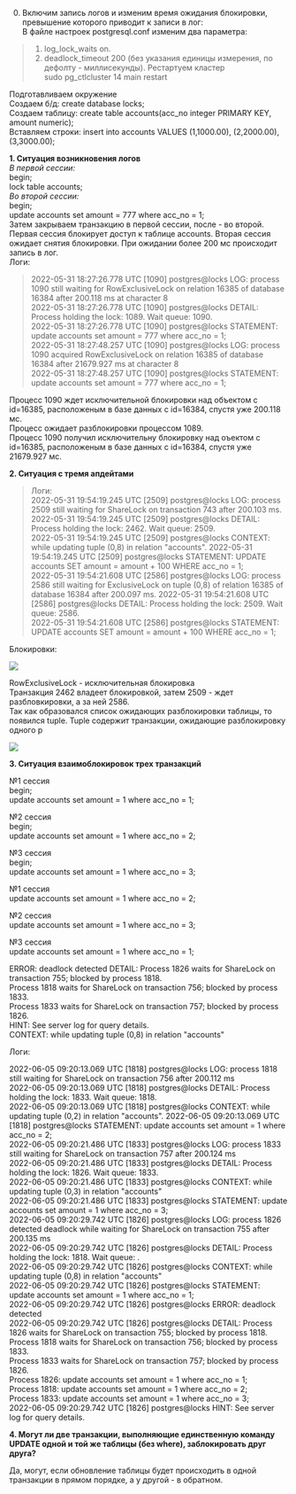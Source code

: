 0. Включим запись логов и изменим время ожидания блокировки, превышение которого приводит к записи в лог:    
В файле настроек postgresql.conf изменим два параметра:  
> 1) log_lock_waits on. 
> 2) deadlock_timeout 200 (без указания единицы измерения, по дефолту - миллисекунды). 
Рестартуем кластер     
> sudo pg_ctlcluster 14 main restart      

Подготавливаем окружение   
Создаем б/д: create database locks;  
Создаем таблицу: create table accounts(acc_no integer PRIMARY KEY, amount numeric);  
Вставляем строки: insert into accounts VALUES (1,1000.00), (2,2000.00), (3,3000.00); 

<B>1. Ситуация возникновения логов</B>      
<I>В первой сессии:</I>   
begin;       
lock table accounts;  
<I>Во второй сессии:</I>   
begin;  
update accounts set amount = 777 where acc_no = 1;  
Затем закрываем транзакцию в первой сессии, после - во второй.    
Первая сессия блокирует доступ к таблице accounts. Вторая сессия ожидает снятия блокировки. При ожидании более 200 мс происходит запись в лог.     
Логи:      
> 2022-05-31 18:27:26.778 UTC [1090] postgres@locks LOG:  process 1090 still waiting for RowExclusiveLock on relation 16385 of database 16384 after 200.118 ms at character 8   
> 2022-05-31 18:27:26.778 UTC [1090] postgres@locks DETAIL:  Process holding the lock: 1089. Wait queue: 1090.    
> 2022-05-31 18:27:26.778 UTC [1090] postgres@locks STATEMENT:  update accounts set amount = 777 where acc_no = 1;     
> 2022-05-31 18:27:48.257 UTC [1090] postgres@locks LOG:  process 1090 acquired RowExclusiveLock on relation 16385 of database 16384 after 21679.927 ms at character 8   
> 2022-05-31 18:27:48.257 UTC [1090] postgres@locks STATEMENT:  update accounts set amount = 777 where acc_no = 1;

Процесс 1090 ждет исключительной блокировки над объектом c id=16385, расположеным в базе данных с id=16384, спустя уже 200.118 мс.    
Процесс ожидает разблокировки процессом 1089.     
Процесс 1090 получил исключительну блокировку над оъектом с id=16385, расположеным в базе данных с id=16384, спустя уже 21679.927 мс.    

<B>2. Ситуация с тремя апдейтами</B>  
> Логи:  
> 2022-05-31 19:54:19.245 UTC [2509] postgres@locks LOG:  process 2509 still waiting for ShareLock on transaction 743 after 200.103 ms.    
> 2022-05-31 19:54:19.245 UTC [2509] postgres@locks DETAIL:  Process holding the lock: 2462. Wait queue: 2509.  
> 2022-05-31 19:54:19.245 UTC [2509] postgres@locks CONTEXT:  while updating tuple (0,8) in relation "accounts". 
> 2022-05-31 19:54:19.245 UTC [2509] postgres@locks STATEMENT:  UPDATE accounts SET amount = amount + 100 WHERE acc_no = 1;  
> 2022-05-31 19:54:21.608 UTC [2586] postgres@locks LOG:  process 2586 still waiting for ExclusiveLock on tuple (0,8) of relation 16385 of database 16384 after 200.097 ms. 
> 2022-05-31 19:54:21.608 UTC [2586] postgres@locks DETAIL:  Process holding the lock: 2509. Wait queue: 2586.  
> 2022-05-31 19:54:21.608 UTC [2586] postgres@locks STATEMENT:  UPDATE accounts SET amount = amount + 100 WHERE acc_no = 1;        

Блокировки:     

<img src="https://github.com/kirill098/otus_homework/blob/main/%D0%94%D0%BE%D0%BC%D0%B0%D1%88%D0%BD%D1%8F%D1%8F%20%D1%80%D0%B0%D0%B1%D0%BE%D1%82%D0%B0%20%237/data/photo1.png"> 
  
 RowExclusiveLock - исключительная блокировка   
 Транзакция 2462 владеет блокировкой, затем 2509 - ждет разбловкировки, а за ней 2586.   
 Так как образовался список ожидающих разблокировки таблицы, то появился tuple. 
 Tuple содержит транзакции, ожидающие разблокировку одного р
 
 <img src="https://github.com/kirill098/otus_homework/blob/main/%D0%94%D0%BE%D0%BC%D0%B0%D1%88%D0%BD%D1%8F%D1%8F%20%D1%80%D0%B0%D0%B1%D0%BE%D1%82%D0%B0%20%237/data/photo2.png"> 
 
 <B>3. Ситуация взаимоблокировок трех транзакций</B>
 
 №1 сессия   
 begin;    
 update accounts set amount = 1 where acc_no = 1;  
 
 №2 сессия    
 begin;    
 update accounts set amount = 1 where acc_no = 2;  
 
 №3 сессия   
 begin;    
 update accounts set amount = 1 where acc_no = 3;  
 
 №1 сессия   
 update accounts set amount = 1 where acc_no = 2;  
 
 №2 сессия   
 update accounts set amount = 1 where acc_no = 3;  
 
 №3 сессия   
 update accounts set amount = 1 where acc_no = 1;  
 
ERROR:  deadlock detected 
DETAIL:  Process 1826 waits for ShareLock on transaction 755; blocked by process 1818.  
Process 1818 waits for ShareLock on transaction 756; blocked by process 1833.  
Process 1833 waits for ShareLock on transaction 757; blocked by process 1826.  
HINT:  See server log for query details.  
CONTEXT:  while updating tuple (0,8) in relation "accounts"   

Логи: 

2022-06-05 09:20:13.069 UTC [1818] postgres@locks LOG:  process 1818 still waiting for ShareLock on transaction 756 after 200.112 ms   
2022-06-05 09:20:13.069 UTC [1818] postgres@locks DETAIL:  Process holding the lock: 1833. Wait queue: 1818.  
2022-06-05 09:20:13.069 UTC [1818] postgres@locks CONTEXT:  while updating tuple (0,2) in relation "accounts". 
2022-06-05 09:20:13.069 UTC [1818] postgres@locks STATEMENT:  update accounts set amount = 1 where acc_no = 2;  
2022-06-05 09:20:21.486 UTC [1833] postgres@locks LOG:  process 1833 still waiting for ShareLock on transaction 757 after 200.124 ms    
2022-06-05 09:20:21.486 UTC [1833] postgres@locks DETAIL:  Process holding the lock: 1826. Wait queue: 1833.  
2022-06-05 09:20:21.486 UTC [1833] postgres@locks CONTEXT:  while updating tuple (0,3) in relation "accounts"   
2022-06-05 09:20:21.486 UTC [1833] postgres@locks STATEMENT:  update accounts set amount = 1 where acc_no = 3;  
2022-06-05 09:20:29.742 UTC [1826] postgres@locks LOG:  process 1826 detected deadlock while waiting for ShareLock on transaction 755 after 200.135 ms   
2022-06-05 09:20:29.742 UTC [1826] postgres@locks DETAIL:  Process holding the lock: 1818. Wait queue: .  
2022-06-05 09:20:29.742 UTC [1826] postgres@locks CONTEXT:  while updating tuple (0,8) in relation "accounts"   
2022-06-05 09:20:29.742 UTC [1826] postgres@locks STATEMENT:  update accounts set amount = 1 where acc_no = 1;   
2022-06-05 09:20:29.742 UTC [1826] postgres@locks ERROR:  deadlock detected   
2022-06-05 09:20:29.742 UTC [1826] postgres@locks DETAIL:  Process 1826 waits for ShareLock on transaction 755; blocked by process 1818.  
	Process 1818 waits for ShareLock on transaction 756; blocked by process 1833.  
	Process 1833 waits for ShareLock on transaction 757; blocked by process 1826.  
	Process 1826: update accounts set amount = 1 where acc_no = 1;  
	Process 1818: update accounts set amount = 1 where acc_no = 2;  
	Process 1833: update accounts set amount = 1 where acc_no = 3;  
2022-06-05 09:20:29.742 UTC [1826] postgres@locks HINT:  See server log for query details.  

 <B>4. Могут ли две транзакции, выполняющие единственную команду UPDATE одной
и той же таблицы (без where), заблокировать друг друга?</B>

Да, могут, если обновление таблицы будет происходить в одной транзакции в прямом порядке, а у другой - в обратном.
